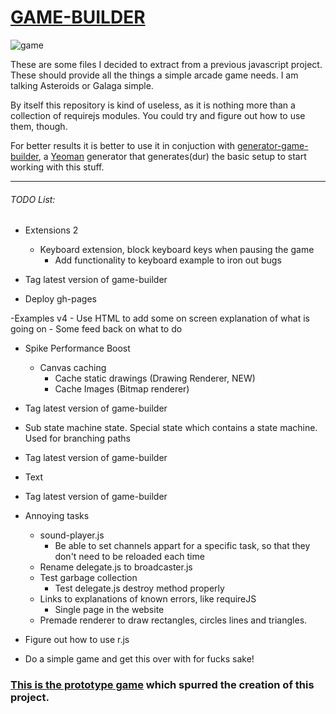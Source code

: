 # [GAME-BUILDER][game-builder]

![game][game]

These are some files I decided to extract from a previous javascript project. These should provide all the things a simple arcade game needs. I am talking Asteroids or Galaga simple. 

By itself this repository is kind of useless, as it is nothing more than a collection of requirejs modules. You could try and figure out how to use them, though. 

For better results it is better to use it in conjuction with [generator-game-builder][generator], a [Yeoman][yeoman] generator that generates(dur) the basic setup to start working with this stuff. 

-----------------------------------

###### TODO List:

- Extensions 2
    - Keyboard extension, block keyboard keys when pausing the game
        - Add functionality to keyboard example to iron out bugs

- Tag latest version of game-builder

- Deploy gh-pages

-Examples v4
    - Use HTML to add some on screen explanation of what is going on
    - Some feed back on what to do

- Spike Performance Boost
    - Canvas caching
        * Cache static drawings (Drawing Renderer, NEW)
        * Cache Images (Bitmap renderer)       

- Tag latest version of game-builder

- Sub state machine state. Special state which contains a state machine. Used for branching paths

- Tag latest version of game-builder

- Text

- Tag latest version of game-builder

- Annoying tasks
    - sound-player.js
        - Be able to set channels appart for a specific task, so that they don't need to be reloaded each time
    - Rename delegate.js to broadcaster.js
    - Test garbage collection
        - Test delegate.js destroy method properly
    - Links to explanations of known errors, like requireJS
        - Single page in the website
    - Premade renderer to draw rectangles, circles lines and triangles.

- Figure out how to use r.js

- Do a simple game and get this over with for fucks sake!

### [This is the prototype game][tirador] which spurred the creation of this project.

[game]: http://diegomarquez.github.io/game-builder/Galaga.png
[tirador]: http://www.treintipollo.com/tirador/index.html
[generator]: https://github.com/diegomarquez/generator-game-builder
[yeoman]: http://yeoman.io/
[game-builder]: http://diegomarquez.github.io/game-builder
